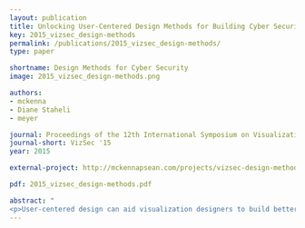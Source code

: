 ```yaml
---
layout: publication
title: Unlocking User-Centered Design Methods for Building Cyber Security Visualizations
key: 2015_vizsec_design-methods
permalink: /publications/2015_vizsec_design-methods/
type: paper

shortname: Design Methods for Cyber Security
image: 2015_vizsec_design-methods.png

authors:
- mckenna
- Diane Staheli
- meyer

journal: Proceedings of the 12th International Symposium on Visualization for Cyber Security (VIS ’15)
journal-short: VizSec '15
year: 2015

external-project: http://mckennapsean.com/projects/vizsec-design-methods/

pdf: 2015_vizsec_design-methods.pdf

abstract: "
<p>User-centered design can aid visualization designers to build better, more practical tools that meet the needs of cyber security users. The cyber security visualization research community can adopt a variety of design methods to more efficiently and effectively build tools. We demonstrate how previous cyber visualization research has omitted a discussion of effectiveness and process in the explanation of design methods. In this paper, we discuss three design methods and illustrate how each method informed two real-world cyber security visualization projects which resulted in successful deployments to users.</p>"
---
```

